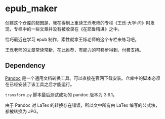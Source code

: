 # epub_maker

创建这个仓库的起因是，我在得到上重读王烁老师的专栏《王烁·大学·问》时发现，专栏中的一些文章并没有被收录在《在耶鲁精进》之中。

恰巧最近在学习 epub 制作，索性就拿王烁老师的这个专栏来练习吧。

王烁老师的文章常读常新，在此推荐，有能力的可移步得到，付费支持。

## Dependency

[Pandoc](https://pandoc.org/) 是一个通用文档转换工具。可以直接在官网下载安装。仓库中的脚本必须在已经安装了该工具之后才能运行。

`transform.py` 脚本最后测试成功的 pandoc 版本为 3.6.1。

由于 Pandoc 对 LaTex 的转换存在错误，所以文中所有由 LaTex 编写的公式块，都被转换为 JPG。
